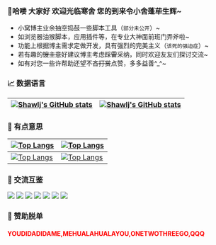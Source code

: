 
### 👋哈喽 大家好 欢迎光临寒舍 您的到来令小舍蓬荜生辉~
- 小窝博主业余抽空捣鼓一些脚本工具（`部分未公开`）~
- 如浏览器油猴脚本，应用插件等，在专业大神面前班门弄斧啦~
- 功能上根据博主需求定做开发，具有强烈的完美主义（`该死的强迫症`）~
- 若有趣的~~馊主意~~好建议博主考虑~~踩雷~~采纳，同时欢迎友友们探讨交流~
- 如有对您一些许帮助还望不吝~~打赏~~点赞，多多益善^_^~

### 📈 数据语言
| [![Shawlj's GitHub stats](https://github-readme-stats.vercel.app/api?username=shawlj&show_icons=true&theme=buefy&include_all_commits=true&hide_border=true)](https://github.com/shawlj) | [![Shawlj's GitHub stats](https://github-readme-stats.vercel.app/api/top-langs/?username=shawlj&layout=compact&langs_count=8&theme=buefy&hide_border=true&card_width=400)](https://github.com/shawlj) |
| ------------- | ------------- |

### 🎲 有点意思
| [![Top Langs](https://github-readme-stats.vercel.app/api/pin/?username=shawlj&repo=JZ_SubtitleHelper&theme=buefy&hide_border=true&card_width=50%)](https://github.com/shawlj/JZ_SubtitleHelper) | [![Top Langs](https://github-readme-stats.vercel.app/api/pin/?username=shawlj&repo=GreasyScript&theme=buefy&hide_border=true&card_width=50%)](https://github.com/shawlj/GreasyScript) |
| ------------- | ------------- |
| [![Top Langs](https://github-readme-stats.vercel.app/api/pin/?username=shawlj&repo=DOpusScript&theme=buefy&hide_border=true&card_width=50%)](https://github.com/shawlj/DOpusScript) | [![Top Langs](https://github-readme-stats.vercel.app/api/pin/?username=shawlj&repo=JasonZhang&theme=buefy&hide_border=true&card_width=50%)](https://github.com/shawlj/JasonZhang) |

### 💌 交流互鉴
[![](https://img.shields.io/static/v1?labelColor=000000&label=&message=Shawlj&color=FFFF00&style=flat&logo=github&logoColor=FFFFFF)](https://github.com/shawlj)
[![](https://img.shields.io/static/v1?label=&message=微信&color=07C160&style=flat&logo=wechat&logoColor=FFFFFF)](https://space.bilibili.com/320001004)
[![](https://img.shields.io/static/v1?label=&message=微博&color=e6162d&style=flat&logo=sinaweibo&logoWidth=100%&logoColor=FFFFFF)](https://weibo.com/shawlj)
[![](https://img.shields.io/static/v1?label=&message=知乎&color=0066ff&style=flat&logo=zhihu&logoColor=FFFFFF)](https://www.zhihu.com/people/shawlj)
[![](https://img.shields.io/static/v1?label=&message=邮箱&color=blueviolet&style=flat&logo=gmail&logoColor=FFFFFF)](shawlj@yeah.net)
[![](https://img.shields.io/static/v1?label=&message=B站&color=f45a8d&style=flat&logo=bilibili&logoColor=FFFFFF)](https://space.bilibili.com/320001004)
[![](https://img.shields.io/static/v1?labelColor=orange&label=反馈&message=5&color=orange&style=social&logo=github)](https://space.bilibili.com/320001004)

### 🍜 赞助脱单
#### <span style="color:red">YOUDIDADIDAME,MEHUALAHUALAYOU,ONETWOTHREEGO,QQQ</span>
